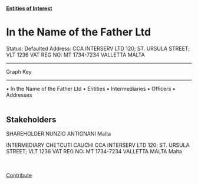 #### [Entities of Interest](/list.html)
<link rel="stylesheet" type="text/css" href="../../assets/style.css">

<style>
body{background-image:url("http://eoi-graphs.s3-website-eu-west-1.amazonaws.com/In_the_Name_of_the_Father_Ltd.png");background-repeat: no-repeat;background-size: contain;}
.markdown>p>span{background-color: white;}
</style>

# In the Name of the Father Ltd
<span>Status: Defaulted
Address: CCA INTERSERV LTD 120; ST. URSULA STREET; VLT 1236 VAT REG NO: MT 1734-7234 VALLETTA MALTA
</span>

---



<div class="legend">
Graph Key
<hr>
<span class="focus">• In the Name of the Father Ltd</span>
<span class="entity">• Entities</span>
<span class="intermediary">• Intermediaries</span>
<span class="officer">• Officers</span>
<span class="address">• Addresses</span>
</div><br>


## Stakeholders
<span>SHAREHOLDER
NUNZIO ANTIGNANI
Malta
</span>

<span>INTERMEDIARY
CHETCUTI CAUCHI
CCA INTERSERV LTD 120; ST. URSULA STREET; VLT 1236 VAT REG NO: MT 1734-7234 VALLETTA MALTA
Malta
</span>


<br><br><a class="contribute_button" href="Readme.md">Contribute</a>